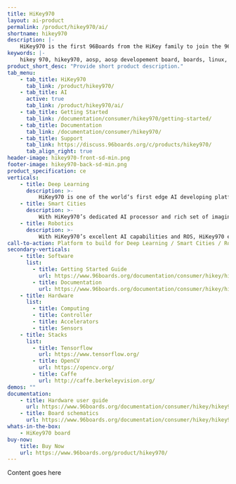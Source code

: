 ```yaml
---
title: HiKey970
layout: ai-product
permalink: /product/hikey970/ai/
shortname: hikey970
description: |-
    HiKey970 is the first 96Boards from the HiKey family to join the 96Boards.ai initiative. The HiKey970 features the HiSilicon Kirin 970 SoC with HiAI Architecture and a dedicated NPU. Stacked with LPDDR4X 1866MHz memory, 64GB UFS 2.1 storage, Bluetooth, WIFI, GPS among many other features, this board is made for developers looking maximize accelerated AI capabilities not found in most other development platforms!
keywords: |-
    hikey 970, hikey970, aosp, aosp developement board, boards, linux, ai, artificial intelligence
product_short_desc: "Provide short product description."
tab_menu:
    - tab_title: HiKey970
      tab_link: /product/hikey970/
    - tab_title: AI
      active: true
      tab_link: /product/hikey970/ai/
    - tab_title: Getting Started
      tab_link: /documentation/consumer/hikey970/getting-started/
    - tab_title: Documentation
      tab_link: /documentation/consumer/hikey970/
    - tab_title: Support
      tab_link: https://discuss.96boards.org/c/products/hikey970/
      tab_align_right: true
header-image: hikey970-front-sd-min.png
footer-image: hikey970-back-sd-min.png
product_specification: ce
verticals:
    - title: Deep Learning
      description: >-
          HiKey970 is one of the world‘s first edge AI developing platform with a dedicated Neural-network Processing Unit (NPU). HiKey970 provides frequently used artificial intelligence function APIs，model management APIs and basic operator computing APIs, so developers can focus on developing new AI applications instead of focusing on performance tuning.
    - title: Smart Cities
      description: >-
          With HiKey970’s dedicated AI processor and rich set of imaging and I/Os, HiKey970 enables developers to build highly integrated flexible products for AI-based intelligent cameras in smart cities. With powerful NPU and HiAI SDK on HiKey970 makes it easy for developers to transform video into valuable insighs.
    - title: Robotics
      description: >-
          With HiKey970’s excellent AI capabilities and ROS, HiKey970 enables developers to build a robot which is capable of perception, planning, decision autonomously. The robots can even fight with each other automatically by deep reinforcement learning based decision making. The powerful NPU on HiKey970 allows a robot to demonstrate a certain level of intelligence.
call-to-action: Platform to build for Deep Learning / Smart Cities / Robotics
secondary-verticals:
    - title: Software
      list:
        - title: Getting Started Guide
          url: https://www.96boards.org/documentation/consumer/hikey/hikey970/getting-started/
        - title: Documentation
          url: https://www.96boards.org/documentation/consumer/hikey/hikey970/
    - title: Hardware
      list:
        - title: Computing
        - title: Controller
        - title: Accelerators
        - title: Sensors
    - title: Stacks
      list:
        - title: Tensorflow
          url: https://www.tensorflow.org/
        - title: OpenCV
          url: https://opencv.org/
        - title: Caffe
          url: http://caffe.berkeleyvision.org/
demos: ""
documentation:
    - title: Hardware user guide
      url: https://www.96boards.org/documentation/consumer/hikey/hikey970/hardware-docs/files/hikey970-user-manual.pdf
    - title: Board schematics
      url: https://www.96boards.org/documentation/consumer/hikey/hikey970/hardware-docs/files/hikey970-schematics.pdf
whats-in-the-box:
    - HiKey970 board
buy-now: 
    title: Buy Now
    url: https://www.96boards.org/product/hikey970/
---
```

Content goes here
